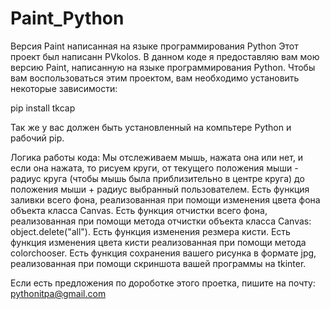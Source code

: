 # Paint_Python
Версия Paint написанная на языке программирования Python
Этот проект был написанн PVkolos. 
В данном коде я предоставляю вам мою версию Paint, написанную на языке программирования Python.
Чтобы вам воспользоваться этим проектом, вам необходимо установить некоторые зависимости:

pip install tkcap

Так же у вас должен быть установленный на компьтере Python и рабочий pip.

Логика работы кода:
Мы отслеживаем мышь, нажата она или нет, и если она нажата, то рисуем круги, от текущего положения мыши - радиус круга (чтобы мышь была приблизительно в центре круга) до положения мыши + радиус выбранный пользователем.
Есть функция заливки всего фона, реализованная при помощи изменения цвета фона объекта класса Canvas. 
Есть функция отчистки всего фона, реализованная при помощи метода отчистки объекта класса Canvas: object.delete("all"). 
Есть функция изменения резмера кисти.
Есть функция изменения цвета кисти реализованная при помощи метода colorchooser.
Есть функция сохранения вашего рисунка в формате jpg, реализованная при помощи скриншота вашей программы на tkinter.


Если есть предложения по дороботке этого проетка, пишите на почту: pythonitpa@gmail.com

